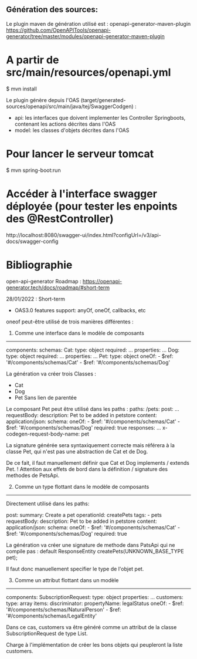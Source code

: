 Génération des sources:
-----------------------

Le plugin maven de génération utilisé est : openapi-generator-maven-plugin
https://github.com/OpenAPITools/openapi-generator/tree/master/modules/openapi-generator-maven-plugin

# A partir de src/main/resources/openapi.yml
$ mvn install

Le plugin génère depuis l'OAS (target/generated-sources/openapi/src/main/java/tej/SwaggerCodgen) :
- api: les interfaces que doivent implementer les Controller Springboots, contenant les actions décrites dans l'OAS
- model: les classes d'objets décrites dans l'OAS

# Pour lancer le serveur tomcat
$ mvn spring-boot:run

# Accéder à l'interface swagger déployée (pour tester les enpoints des @RestController)
http://localhost:8080/swagger-ui/index.html?configUrl=/v3/api-docs/swagger-config

# Bibliographie
open-api-generator Roadmap :
https://openapi-generator.tech/docs/roadmap/#short-term

28/01/2022 : Short-term
- OAS3.0 features support: anyOf, oneOf, callbacks, etc

oneof peut-être utilisé de trois manières différentes :

1. Comme une interface dans le modèle de composants
----------------------------------------------------
components:
  schemas:
    Cat:
      type: object
      required:
      ...
      properties:
      ...
    Dog:
      type: object
      required:
      ...
      properties:
      ...
    Pet:
      type: object
      oneOf:
        - $ref: '#/components/schemas/Cat'
        - $ref: '#/components/schemas/Dog'    

La génération va créer trois Classes :
- Cat
- Dog
- Pet
Sans lien de parentée

Le composant Pet peut être utilisé dans les paths :
paths:
  /pets:
    post:
      ...
      requestBody:
        description: Pet to be added in petstore
        content:
          application/json:
            schema:
              oneOf:
                - $ref: '#/components/schemas/Cat'
                - $ref: '#/components/schemas/Dog'
        required: true
      responses:
        ...
      x-codegen-request-body-name: pet 

La signature générée sera syntaxiquement correcte mais référera à la classe Pet, qui n'est pas une abstraction de Cat et de Dog.

De ce fait, il faut manuellement définir que Cat et Dog implements / extends Pet.
! Attention aux effets de bord dans la définition / signature des methodes de PetsApi.

2. Comme un type flottant dans le modèle de composants
------------------------------------------------------

Directement utilisé dans les paths:

post:
    summary: Create a pet
    operationId: createPets
    tags:
    - pets
    requestBody:
    description: Pet to be added in petstore
    content:
        application/json:
        schema:
            oneOf:
            - $ref: '#/components/schemas/Cat'
            - $ref: '#/components/schemas/Dog'
    required: true

La génération va créer une signature de methode dans PatsApi qui ne compile pas :
default ResponseEntity<String> createPets(UNKNOWN_BASE_TYPE pet);

Il faut donc manuellement specifier le type de l'objet pet.

3. Comme un attribut flottant dans un modèle
--------------------------------------------

components:
    SubscriptionRequest:
      type: object
      properties:
        ...
        customers:
          type: array
          items:
            discriminator:
              propertyName: legalStatus
            oneOf:
            - $ref: '#/components/schemas/NaturalPerson'
            - $ref: '#/components/schemas/LegalEntity'

Dans ce cas, customers va être généré comme un attribut de la classe SubscriptionRequest de type List<Object>.

Charge à l'implémentation de créer les bons objets qui peupleront la liste customers.